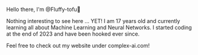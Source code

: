 Hello there, I'm @Fluffy-tofu👋

Nothing interesting to see here ... YET!
I am 17 years old and currently learning all about Machine Learning and Neural Networks.
I started coding at the end of 2023 and have been hooked ever since.

Feel free to check out my website under complex-ai.com!


<!---
Fluffy-tofu/Fluffy-tofu is a ✨ special ✨ repository because its `README.md` (this file) appears on your GitHub profile.
You can click the Preview link to take a look at your changes.
--->
